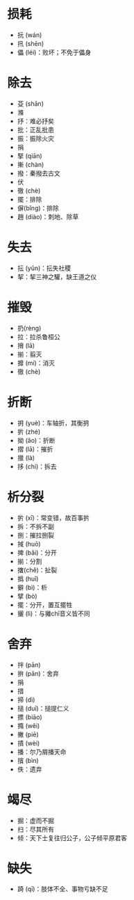 # 损耗
* 抏 (wán)
* 扟 (shēn)
* 儡 (léi)：败坏；不免于儡身
# 除去
* 芟 (shān)
* 滌
* 抒：难必抒矣
* 批：正乱批患
* 振：振除火灾
* 捐
* 掔 (qiān)
* 摲 (chàn)
* 撥：秦撥去古文
* 伏
* 徹 (chè)
* 擺：排除
* 偋(bǐng)：排除
* 趙 (diào)：刺地、除草
# 失去
* 抎 (yǔn)：抎失社稷
* 挈：挈三神之驩，缺王道之仪
# 摧毁
* 扔(rèng)
* 拉：拉杀鲁桓公
* 搚 (lā)
* 揃：翦灭
* 攠 (mí)：消灭
* 徹 (chè)
# 折断
* 抈 (yuè)：车轴折，其衡抈
* 扸 (zhé)
* 拗 (ǎo)：折断
* 摺 (lā)：摧折
* 擸 (là)
* 拸 (chí)：拆去
# 析分裂
* 扸 (xī)：常变错，故百事扸
* 拆：不拆不副
* 捌：摧拉捌裂
* 掝 (huō)
* 捭 (bǎi)：分开
* 揃：分割
* 撦(chě)：扯裂
* 撝 (huī)
* 擗 (bì)：析
* 擘 (bò)
* 擺：分开，置互擺牲
* 攦 (lì)：与攡chī音义皆不同
# 舍弃
* 拌 (pān)
* 拚 (pān)：舍弃
* 捐
* 措
* 揥 (dì)
* 搥 (duī)：搥提仁义
* 摽 (biāo)
* 撱 (wěi)
* 撇 (piē)
* 撌 (wèi)
* 播：尔乃屑播天命
* 擯 (bìn)
* 佚：遗弃

# 竭尽
* 掘：虚而不掘
* 扫：尽其所有
* 倾：天下士复往归公子，公子倾平原君客
# 缺失
* 踦 (qī)：肢体不全、事物亏缺不足
